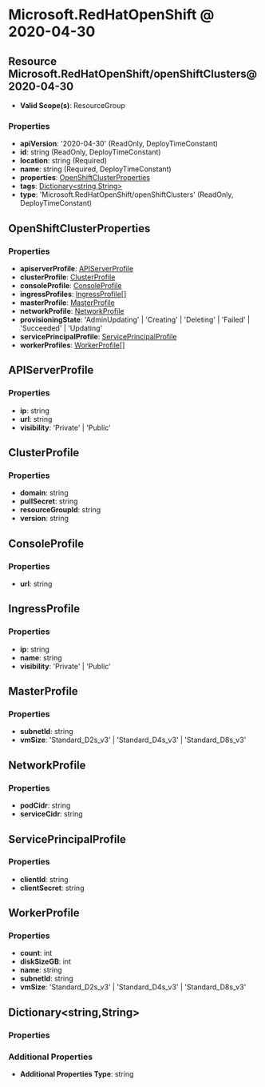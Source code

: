 # Microsoft.RedHatOpenShift @ 2020-04-30

## Resource Microsoft.RedHatOpenShift/openShiftClusters@2020-04-30
* **Valid Scope(s)**: ResourceGroup
### Properties
* **apiVersion**: '2020-04-30' (ReadOnly, DeployTimeConstant)
* **id**: string (ReadOnly, DeployTimeConstant)
* **location**: string (Required)
* **name**: string (Required, DeployTimeConstant)
* **properties**: [OpenShiftClusterProperties](#openshiftclusterproperties)
* **tags**: [Dictionary<string,String>](#dictionarystringstring)
* **type**: 'Microsoft.RedHatOpenShift/openShiftClusters' (ReadOnly, DeployTimeConstant)

## OpenShiftClusterProperties
### Properties
* **apiserverProfile**: [APIServerProfile](#apiserverprofile)
* **clusterProfile**: [ClusterProfile](#clusterprofile)
* **consoleProfile**: [ConsoleProfile](#consoleprofile)
* **ingressProfiles**: [IngressProfile](#ingressprofile)[]
* **masterProfile**: [MasterProfile](#masterprofile)
* **networkProfile**: [NetworkProfile](#networkprofile)
* **provisioningState**: 'AdminUpdating' | 'Creating' | 'Deleting' | 'Failed' | 'Succeeded' | 'Updating'
* **servicePrincipalProfile**: [ServicePrincipalProfile](#serviceprincipalprofile)
* **workerProfiles**: [WorkerProfile](#workerprofile)[]

## APIServerProfile
### Properties
* **ip**: string
* **url**: string
* **visibility**: 'Private' | 'Public'

## ClusterProfile
### Properties
* **domain**: string
* **pullSecret**: string
* **resourceGroupId**: string
* **version**: string

## ConsoleProfile
### Properties
* **url**: string

## IngressProfile
### Properties
* **ip**: string
* **name**: string
* **visibility**: 'Private' | 'Public'

## MasterProfile
### Properties
* **subnetId**: string
* **vmSize**: 'Standard_D2s_v3' | 'Standard_D4s_v3' | 'Standard_D8s_v3'

## NetworkProfile
### Properties
* **podCidr**: string
* **serviceCidr**: string

## ServicePrincipalProfile
### Properties
* **clientId**: string
* **clientSecret**: string

## WorkerProfile
### Properties
* **count**: int
* **diskSizeGB**: int
* **name**: string
* **subnetId**: string
* **vmSize**: 'Standard_D2s_v3' | 'Standard_D4s_v3' | 'Standard_D8s_v3'

## Dictionary<string,String>
### Properties
### Additional Properties
* **Additional Properties Type**: string

